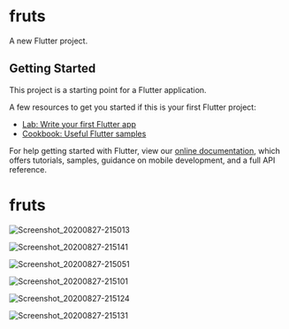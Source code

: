 # fruts

A new Flutter project.

## Getting Started

This project is a starting point for a Flutter application.

A few resources to get you started if this is your first Flutter project:

- [Lab: Write your first Flutter app](https://flutter.dev/docs/get-started/codelab)
- [Cookbook: Useful Flutter samples](https://flutter.dev/docs/cookbook)

For help getting started with Flutter, view our
[online documentation](https://flutter.dev/docs), which offers tutorials,
samples, guidance on mobile development, and a full API reference.
# fruts

![Screenshot_20200827-215013](https://user-images.githubusercontent.com/29507277/91495955-486b4100-e8b3-11ea-9e51-e274fa9c4053.jpg)

![Screenshot_20200827-215141](https://user-images.githubusercontent.com/29507277/91495246-31781f00-e8b2-11ea-9f13-0f1257ae5bdb.jpg)

![Screenshot_20200827-215051](https://user-images.githubusercontent.com/29507277/91495247-3341e280-e8b2-11ea-8d56-8b6f1f2e650a.jpg)

![Screenshot_20200827-215101](https://user-images.githubusercontent.com/29507277/91495249-33da7900-e8b2-11ea-8697-11b7b292c808.jpg)

![Screenshot_20200827-215124](https://user-images.githubusercontent.com/29507277/91495251-350ba600-e8b2-11ea-9889-db6934e6fda8.jpg)

![Screenshot_20200827-215131](https://user-images.githubusercontent.com/29507277/91495254-35a43c80-e8b2-11ea-8580-0836c35eccbe.jpg)
